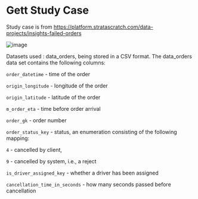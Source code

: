 # Gett Study Case
Study case is from https://platform.stratascratch.com/data-projects/insights-failed-orders


![image](https://user-images.githubusercontent.com/123045563/236743435-f981158f-3050-4a48-b70d-966354c0b343.png)

Datasets used : data_orders, being stored in a CSV format. The data_orders data set contains the following columns:

```order_datetime``` - time of the order

```origin_longitude``` - longitude of the order

```origin_latitude``` - latitude of the order

```m_order_eta``` - time before order arrival

```order_gk``` - order number

```order_status_key``` - status, an enumeration consisting of the following mapping:

```4``` - cancelled by client,

```9``` - cancelled by system, i.e., a reject

```is_driver_assigned_key``` - whether a driver has been assigned

```cancellation_time_in_seconds``` - how many seconds passed before cancellation
